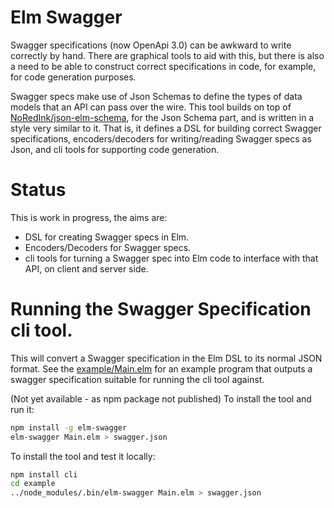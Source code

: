 # Elm Swagger

Swagger specifications (now OpenApi 3.0) can be awkward to write correctly by hand. There are graphical tools to aid with this, but there is also a need to be able to construct correct specifications in code, for example, for code generation purposes.

Swagger specs make use of Json Schemas to define the types of data models that an API can pass over the wire. This tool builds on top of [NoRedInk/json-elm-schema](https://github.com/NoRedInk/json-elm-schema), for the Json Schema part, and is written in a style very similar to it. That is, it defines a DSL for building correct Swagger specifications, encoders/decoders for writing/reading Swagger specs as Json, and cli tools for supporting code generation.

# Status

This is work in progress, the aims are:

* DSL for creating Swagger specs in Elm.
* Encoders/Decoders for Swagger specs.
* cli tools for turning a Swagger spec into Elm code to interface with that API, on client and server side.

# Running the Swagger Specification cli tool.

This will convert a Swagger specification in the Elm DSL to its normal JSON format. See the [example/Main.elm](https://github.com/the-sett/elm-swagger/blob/master/example/Main.elm) for an example program that outputs a swagger specification suitable for running the cli tool against.

(Not yet available - as npm package not published) To install the tool and run it:

```sh
npm install -g elm-swagger
elm-swagger Main.elm > swagger.json
```

To install the tool and test it locally:

```sh
npm install cli
cd example
../node_modules/.bin/elm-swagger Main.elm > swagger.json
```
